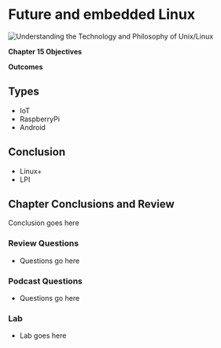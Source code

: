 # Future and embedded Linux
![Understanding the Technology and Philosophy of Unix/Linux](http://imgs.xkcd.com/comics/2038.png "Understanding the Technology and Philosophy of Unix/Linux")

__Chapter 15 Objectives__



__Outcomes__

## Types

   * IoT
   * RaspberryPi
   * Android
   
## Conclusion 
   
   * Linux+
   * LPI
   
## Chapter Conclusions and Review

  Conclusion goes here

### Review Questions

  * Questions go here

### Podcast Questions

 * Questions go here

### Lab

 * Lab goes here 
 
 